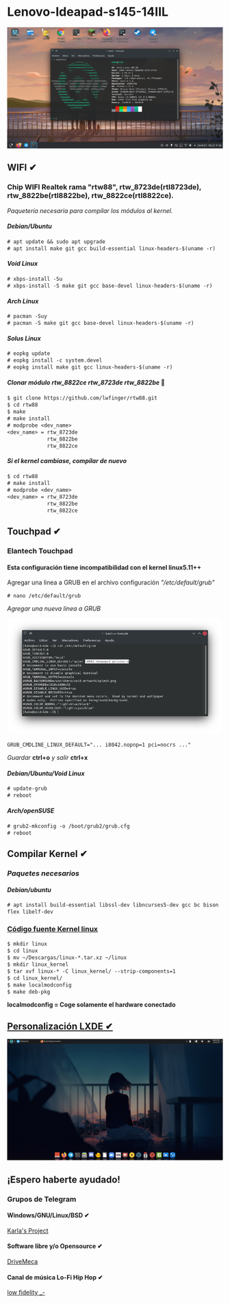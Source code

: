 # Lenovo-Ideapad-s145-14IIL 
![Introducción](screenshots/Captura1.png)

## WIFI ✔

### Chip WIFI Realtek rama "rtw88", rtw_8723de(rtl8723de), rtw_8822be(rtl8822be), rtw_8822ce(rtl8822ce).
*Paquetería necesaria para compilar los módulos al kernel.*

#### _Debian/Ubuntu_

    # apt update && sudo apt upgrade
    # apt install make git gcc build-essential linux-headers-$(uname -r)

#### _Void Linux_

    # xbps-install -Su
    # xbps-install -S make git gcc base-devel linux-headers-$(uname -r)

#### _Arch Linux_

    # pacman -Suy
    # pacman -S make git gcc base-devel linux-headers-$(uname -r)

#### _Solus Linux_

    # eopkg update
    # eopkg install -c system.devel
    # eopkg install make git gcc linux-headers-$(uname -r)

#### _Clonar módulo rtw_8822ce rtw_8723de rtw_8822be_ 🔧

    $ git clone https://github.com/lwfinger/rtw88.git
    $ cd rtw88
    $ make 
    # make install
    # modprobe <dev_name>
    <dev_name> = rtw_8723de 
                 rtw_8822be 
                 rtw_8822ce 

#### *Si el kernel cambiase, compilar de nuevo*

    $ cd rtw88
    # make install
    # modprobe <dev_name>
    <dev_name> = rtw_8723de 
                 rtw_8822be 
                 rtw_8822ce 
             
## Touchpad ✔
### Elantech Touchpad

#### Esta configuración tiene incompatibilidad con el kernel linux5.11++

Agregar una linea a GRUB en el archivo configuración *"/etc/default/grub"*

    # nano /etc/default/grub

*Agregar una nueva linea a GRUB*

![Touchpad](screenshots/captura2.png)


    GRUB_CMDLINE_LINUX_DEFAULT="... i8042.nopnp=1 pci=nocrs ..."

*Guardar* **ctrl+o** *y salir* **ctrl+x**

#### *Debian/Ubuntu/Void Linux*

    # update-grub
    # reboot

#### *Arch/openSUSE*

    # grub2-mkconfig -o /boot/grub2/grub.cfg
    # reboot

## Compilar Kernel ✔

### *Paquetes necesarios*

#### *Debian/ubuntu*

    # apt install build-essential libssl-dev libncurses5-dev gcc bc bison flex libelf-dev

### [Código fuente Kernel linux](https://www.kernel.org/)

    $ mkdir linux
    $ cd linux
    $ mv ~/Descargas/linux-*.tar.xz ~/linux
    $ mkdir linux_kernel
    $ tar xvf linux-* -C linux_kernel/ --strip-components=1
    $ cd linux_kernel/
    $ make localmodconfig
    $ make deb-pkg

**localmodconfig = Coge solamente el hardware conectado**

## [Personalización LXDE ✔](https://youtu.be/pzQiQrm0Ei4)
![LXDE](screenshots/captura3.png)

## ¡Espero haberte ayudado!
### Grupos de Telegram

#### Windows/GNU/Linux/BSD ✔

[Karla's Project](https://t.me/KarlasProject)

#### Software libre y/o Opensource ✔

[DriveMeca](https://t.me/drivemeca_opensource)

#### Canal de música Lo-Fi Hip Hop ✔

[low fidelity _-](https://t.me/lowfidelitycc)
